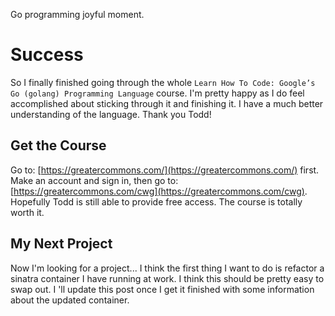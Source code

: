 Go programming joyful moment.

# Success

So I finally finished going through the whole `Learn How To Code: Google’s Go (golang) Programming Language` course. I'm pretty happy as I do feel accomplished about sticking through it and finishing it. I have a much better understanding of the language. Thank you Todd!

## Get the Course

Go to: [https://greatercommons.com/](https://greatercommons.com/) first. Make an account and sign in, then go to: [https://greatercommons.com/cwg](https://greatercommons.com/cwg). Hopefully Todd is still able to provide free access. The course is totally worth it.

## My Next Project

Now I'm looking for a project... I think the first thing I want to do is refactor a sinatra container I have running at work. I think this should be pretty easy to swap out. I 'll update this post once I get it finished with some information about the updated container.

